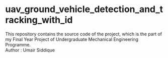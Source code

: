 # uav_ground_vehicle_detection_and_tracking_with_id
This repository contains the source code of the project, which is the part of my Final Year Project of Undergraduate Mechanical Engineering Programme.
<br>
Author : Umair Siddique
